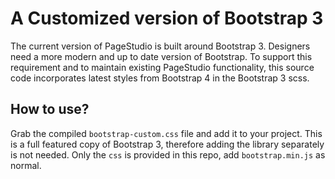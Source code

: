 # A Customized version of Bootstrap 3

The current version of PageStudio is built around Bootstrap 3. Designers need a more modern and up to date version of Bootstrap. To support this requirement and to maintain existing PageStudio functionality, this source code incorporates latest styles from Bootstrap 4 in the Bootstrap 3 scss. 

## How to use? 

Grab the compiled `bootstrap-custom.css` file and add it to your project. This is a full featured copy of Bootstrap 3, therefore adding the library separately is not needed. Only the `css` is provided in this repo, add `bootstrap.min.js` as normal. 